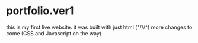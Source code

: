 # portfolio.ver1
this is my first live website. it was built with just html (^///^) more changes to come (CSS and Javascript on the way)
